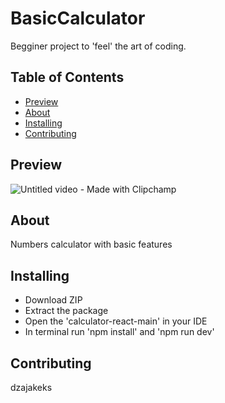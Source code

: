 # BasicCalculator
Begginer project to 'feel' the art of coding. 

## Table of Contents

- [Preview](#preview)
- [About](#about)
- [Installing](#installing)
- [Contributing](#contributing)

## Preview
![Untitled video - Made with Clipchamp](https://github.com/dzajakeks/calculator-react/assets/83473422/de26cda4-38da-4a2a-b301-0d40aabe2f8c)

## About
Numbers calculator with basic features

## Installing
- Download ZIP
- Extract the package
- Open the 'calculator-react-main' in your IDE
- In terminal run 'npm install' and 'npm run dev'

## Contributing
dzajakeks
